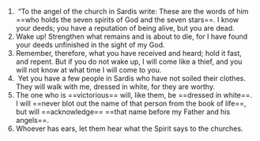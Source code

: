 1.  “To the angel of the church in Sardis write: These are the words of him ==who holds the seven spirits of God and the seven stars==. I know your deeds; you have a reputation of being alive, but you are dead.
2. Wake up! Strengthen what remains and is about to die, for I have found your deeds unfinished in the sight of my God.
3. Remember, therefore, what you have received and heard; hold it fast, and repent. But if you do not wake up, I will come like a thief, and you will not know at what time I will come to you.
4.  Yet you have a few people in Sardis who have not soiled their clothes. They will walk with me, dressed in white, for they are worthy.
5. The one who is ==victorious== will, like them, be ==dressed in white==. I will ==never blot out the name of that person from the book of life==, but will ==acknowledge== ==that name before my Father and his angels==.
6. Whoever has ears, let them hear what the Spirit says to the churches.